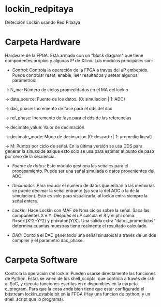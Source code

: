 # lockin_redpitaya
Detección Lockin usando Red Pitaaya

# Carpeta Hardware
Hardware de la FPGA. Está armado con un "block diagram" que tiene componentes propios y algunas IP de Xilinx.
Los módulos principales son:

+ *Control:* Controla la operación de la FPGA a través  del uP embebido. Puede controlar reset, enable, leer resultados y setear algunos parámetros:
 
-> N_ma: Número de ciclos promedidados en el MA del lockin

-> data_source: Fuente de los datos. (0: simulacion | 1: ADC)

-> dac_phase: Incremento de fase para el dds del dac

-> ref_phase: Incremento de fase para el dds de las referencias

-> decimate_value: Valor de decimación.

-> decimate_mode: Modo de decimacion (0: descarte | 1: promedio lineal)

-> M: Puntos por ciclo de señal. En la última versión se usa DDS para generar la sinusoide asique esto solo se usa para estimar el punto de paso por cero de la secuencia.

+ *Fuente de datos:* Este módulo gestiona las señales para el procesamiento. Puede ser una señal simulada o datos provenientes del ADC. 

+ *Decimador:* Para reducir el número de datos que entran a las memorias se puede decimar la señal entrante (ya sea la del ADC o la de la simulacion).
Esto es solo para visualizarla, al lockin entra siempre la señal entera.

+ *Lockin:* Hace Lockin con MAF de Nma ciclos sobre la señal. Saca las componentes X e Y. Despues el uP calcula el R y el phi como R=sqrt(X^2+Y^2) y phi=atan(Y/X).
Una salida extra "datos_promedidos" determina cuantas muestras tiene realmente el resultado calculado.

+ *DAC:* Contola el DAC generando una señal sinusoidal a través de un dds compiler y el parámetro dac_phase.

# Carpeta Software
Controla la operación del lockin. Pueden usarse directamente las funciones de Python.
Estas se valen de los shell_scripts, que controla a través de ssh al SoC, y ejecuta funciones escritas en c disponibles en la carpeta c_program.
Para que la cosa ande bien tiene que estar configurado el bitstream lockin_estable.bit en la FPGA (Hay una funcion de python; y un shell_script que lo programa).

